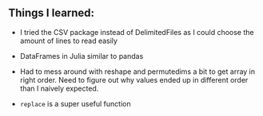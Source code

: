 ## Things I learned:


* I tried the CSV package instead of DelimitedFiles as I could choose the amount of lines to read easily 

* DataFrames in Julia similar to pandas

* Had to mess around with reshape and permutedims a bit to get array in right order. Need to figure out why values ended up in different order than I naively expected. 

* `replace` is a super useful function
